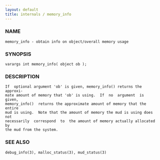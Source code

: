 ```yaml
---
layout: default
title: internals / memory_info
---
```






### NAME
    memory_info - obtain info on object/overall memory usage


### SYNOPSIS
    varargs int memory_info( object ob );


### DESCRIPTION
    If  optional argument 'ob' is given, memory_info() returns the approxi‐
    mate amount of memory that 'ob' is using.  If  no  argument  is  given,
    memory_info()  returns the approximate amount of memory that the entire
    mud is using.  Note that the amount of memory the mud is using does not
    necessarily  correspond  to  the amount of memory actually allocated by
    the mud from the system.


### SEE ALSO
    debug_info(3), malloc_status(3), mud_status(3)



